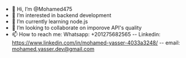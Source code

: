 - 👋 Hi, I’m @Mohamed475
- 👀 I’m interested in backend development
- 🌱 I’m currently learning node.js
- 💞️ I’m looking to collaborate on imporove API's quality
- 📫 How to reach me:
  Whatsapp: +201275682565 -- Linkedin: https://www.linkedin.com/in/mohamed-yasser-4033a3248/ -- email: mohamed.yasser.dev@gmail.com
  

<!---
Mohamed475/Mohamed475 is a ✨ special ✨ repository because its `README.md` (this file) appears on your GitHub profile.
You can click the Preview link to take a look at your changes.
--->
